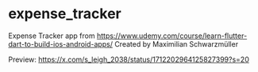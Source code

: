 # expense_tracker
Expense Tracker app from https://www.udemy.com/course/learn-flutter-dart-to-build-ios-android-apps/
Created by Maximilian Schwarzmüller

Preview: https://x.com/s_leigh_2038/status/1712202964125827399?s=20
